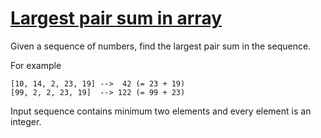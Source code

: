 # [Largest pair sum in array](https://www.codewars.com/kata/largest-pair-sum-in-array "https://www.codewars.com/kata/556196a6091a7e7f58000018")

Given a sequence of numbers, find the largest pair sum in the sequence.

For example
```
[10, 14, 2, 23, 19] -->  42 (= 23 + 19)
[99, 2, 2, 23, 19]  --> 122 (= 99 + 23)
```

Input sequence contains minimum two elements and every element is an integer.